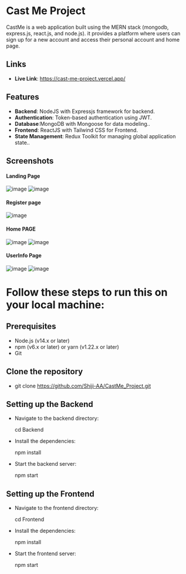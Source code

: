 # Cast Me Project

CastMe is a web application built using the MERN stack (mongodb, express.js, react.js, and node.js). it provides a platform where users can sign up for a new account and access their personal account and home page. 

## Links

- **Live Link**: https://cast-me-project.vercel.app/

## Features

- **Backend**: NodeJS with Expressjs framework for backend.
- **Authentication**: Token-based authentication using JWT.
- **Database**:MongoDB with Mongoose for data modeling..
- **Frontend**:  ReactJS with Tailwind CSS for Frontend.
- **State Management**: Redux Toolkit for managing global application state..

## Screenshots

#### Landing Page
![image](https://github.com/user-attachments/assets/1482f5c7-0e05-4865-8675-5b953f72c38c)
![image](https://github.com/user-attachments/assets/84d672b5-57a9-42e9-b1df-0202d72ebd07)

#### Register page
![image](https://github.com/user-attachments/assets/d29eca58-c088-49c0-be2b-79dfc271f272)

#### Home PAGE
![image](https://github.com/user-attachments/assets/d203afe6-575e-4032-9626-150feddc4a7f)
![image](https://github.com/user-attachments/assets/3c009995-e951-4612-b39a-06f3637ef515)

#### UserInfo Page
![image](https://github.com/user-attachments/assets/ae127353-02f9-464a-9404-53a6185bed16)
![image](https://github.com/user-attachments/assets/309168a5-726a-4ba3-bb1a-636a425e7e0f)


# Follow these steps to run this on your local machine:

## Prerequisites

- Node.js (v14.x or later)
- npm (v6.x or later) or yarn (v1.22.x or later)
- Git


## Clone the repository

- git clone https://github.com/Shiji-AA/CastMe_Project.git

## Setting up the Backend

- Navigate to the backend directory:

  cd Backend

 - Install the dependencies:
   
   npm install

 - Start the backend server:
 
   npm start

 ## Setting up the Frontend

- Navigate to the frontend directory:

  cd Frontend

 - Install the dependencies:
   
   npm install

 - Start the frontend server:
 
   npm start

 









